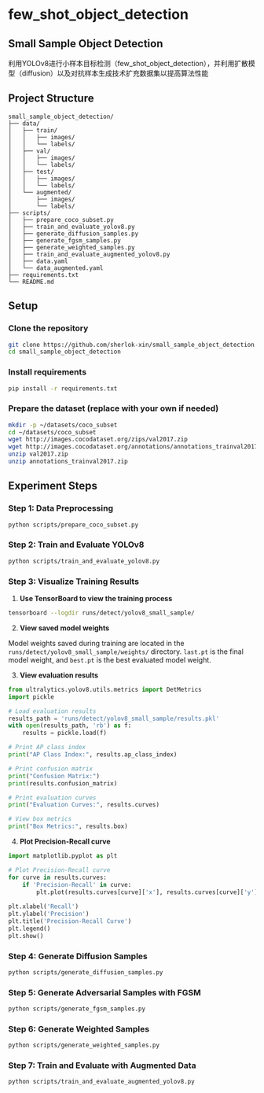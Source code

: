 # few_shot_object_detection

## Small Sample Object Detection

利用YOLOv8进行小样本目标检测（few_shot_object_detection），并利用扩散模型（diffusion）以及对抗样本生成技术扩充数据集以提高算法性能

## Project Structure

```
small_sample_object_detection/
├── data/
│   ├── train/
│   │   ├── images/
│   │   └── labels/
│   ├── val/
│   │   ├── images/
│   │   └── labels/
│   ├── test/
│   │   ├── images/
│   │   └── labels/
│   └── augmented/
│       ├── images/
│       └── labels/
├── scripts/
│   ├── prepare_coco_subset.py
│   ├── train_and_evaluate_yolov8.py
│   ├── generate_diffusion_samples.py
│   ├── generate_fgsm_samples.py
│   ├── generate_weighted_samples.py
│   ├── train_and_evaluate_augmented_yolov8.py
│   ├── data.yaml
│   └── data_augmented.yaml
├── requirements.txt
└── README.md
```

## Setup

### Clone the repository

```bash
git clone https://github.com/sherlok-xin/small_sample_object_detection.git
cd small_sample_object_detection
```

### Install requirements

```bash
pip install -r requirements.txt
```

### Prepare the dataset (replace with your own if needed)

```bash
mkdir -p ~/datasets/coco_subset
cd ~/datasets/coco_subset
wget http://images.cocodataset.org/zips/val2017.zip
wget http://images.cocodataset.org/annotations/annotations_trainval2017.zip
unzip val2017.zip
unzip annotations_trainval2017.zip
```

## Experiment Steps

### Step 1: Data Preprocessing

```bash
python scripts/prepare_coco_subset.py
```

### Step 2: Train and Evaluate YOLOv8

```bash
python scripts/train_and_evaluate_yolov8.py
```

### Step 3: Visualize Training Results

1. **Use TensorBoard to view the training process**

```bash
tensorboard --logdir runs/detect/yolov8_small_sample/
```

2. **View saved model weights**

Model weights saved during training are located in the `runs/detect/yolov8_small_sample/weights/` directory. `last.pt` is the final model weight, and `best.pt` is the best evaluated model weight.

3. **View evaluation results**

```python
from ultralytics.yolov8.utils.metrics import DetMetrics
import pickle

# Load evaluation results
results_path = 'runs/detect/yolov8_small_sample/results.pkl'
with open(results_path, 'rb') as f:
    results = pickle.load(f)

# Print AP class index
print("AP Class Index:", results.ap_class_index)

# Print confusion matrix
print("Confusion Matrix:")
print(results.confusion_matrix)

# Print evaluation curves
print("Evaluation Curves:", results.curves)

# View box metrics
print("Box Metrics:", results.box)
```

4. **Plot Precision-Recall curve**

```python
import matplotlib.pyplot as plt

# Plot Precision-Recall curve
for curve in results.curves:
    if 'Precision-Recall' in curve:
        plt.plot(results.curves[curve]['x'], results.curves[curve]['y'], label=curve)
        
plt.xlabel('Recall')
plt.ylabel('Precision')
plt.title('Precision-Recall Curve')
plt.legend()
plt.show()
```

### Step 4: Generate Diffusion Samples

```bash
python scripts/generate_diffusion_samples.py
```

### Step 5: Generate Adversarial Samples with FGSM

```bash
python scripts/generate_fgsm_samples.py
```

### Step 6: Generate Weighted Samples

```bash
python scripts/generate_weighted_samples.py
```

### Step 7: Train and Evaluate with Augmented Data

```bash
python scripts/train_and_evaluate_augmented_yolov8.py
```
